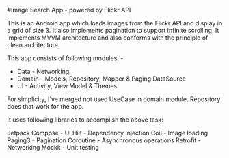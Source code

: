#Image Search App - powered by Flickr API

This is an Android app which loads images from the Flickr API and display in a grid of size 3. It also
 implements pagination to support infinite scrolling. It implements MVVM architecture and also
 conforms with the principle of clean architecture.

 This app consists of following modules: -
 - Data - Networking
 - Domain - Models, Repository, Mapper & Paging DataSource
 - UI - Activity, View Model & Themes

 For simplicity, I've merged not used UseCase in domain module. Repository does that work for the
  app.

It uses following libraries to accomplish the above task:

Jetpack Compose - UI
Hilt - Dependency injection
Coil - Image loading
Paging3 - Pagination
Coroutine - Asynchronous operations
Retrofit - Networking
Mockk - Unit testing